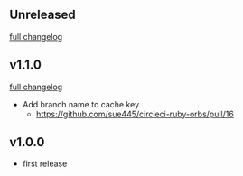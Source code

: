 ## Unreleased
[full changelog](http://github.com/sue445/circleci-ruby-orbs/compare/1.1.0...master)

## v1.1.0
[full changelog](http://github.com/sue445/circleci-ruby-orbs/compare/1.0.0...1.1.0)

* Add branch name to cache key
  * https://github.com/sue445/circleci-ruby-orbs/pull/16

## v1.0.0
* first release
